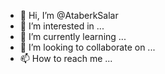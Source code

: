 - 👋 Hi, I’m @AtaberkSalar
- 👀 I’m interested in ...
- 🌱 I’m currently learning ...
- 💞️ I’m looking to collaborate on ...
- 📫 How to reach me ...

<!---
AtaberkSalar/AtaberkSalar is a ✨ special ✨ repository because its `README.md` (this file) appears on your GitHub profile.
You can click the Preview link to take a look at your changes.
--->
